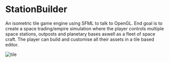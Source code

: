 # StationBuilder
An isometric tile game engine using SFML to talk to OpenGL. 
End goal is to create a space trading/empire simulation where the player controls
multiple space stations, outposts and planetary bases aswell as a fleet of space craft.
The player can build and customise all their assets in a tile based editor.


![tile](https://user-images.githubusercontent.com/46647098/113271734-bd33ad00-92d2-11eb-8e20-d69f54c8d278.png)
